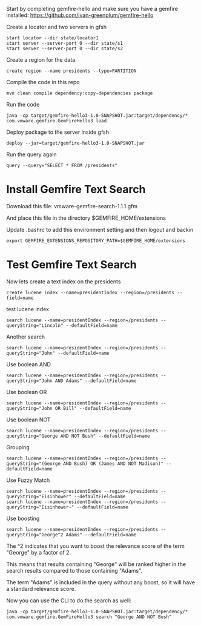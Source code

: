 Start by completing gemfire-hello and make sure you have a gemfire installed:
https://github.com/ivan-greenplum/gemfire-hello

Create a locator and two servers in gfsh
```
start locator --dir state/locator1
start server --server-port 0 --dir state/s1
start server --server-port 0 --dir state/s2
```

Create a region for the data
```
create region --name presidents --type=PARTITION
```

Compile the code in this repo
```
mvn clean compile dependency:copy-dependencies package
```

Run the code
```
java -cp target/gemfire-hello3-1.0-SNAPSHOT.jar:target/dependency/*  com.vmware.gemfire.GemFireHello3 load
```
Deploy package to the server inside gfsh
```
deploy --jar=target/gemfire-hello3-1.0-SNAPSHOT.jar
```

Run the query again
```
query --query="SELECT * FROM /presidents"
```

# Install Gemfire Text Search
Download this file: vmware-gemfire-search-1.1.1.gfm

And place this file in the directory $GEMFIRE_HOME/extensions

Update .bashrc to add this environment setting and then logout and backin
```
export GEMFIRE_EXTENSIONS_REPOSITORY_PATH=$GEMFIRE_HOME/extensions
```   
# Test Gemfire Text Search
Now lets create a text index on the presidents
```
create lucene index --name=presidentIndex --region=/presidents --field=name
```

test lucene index
```
search lucene --name=presidentIndex --region=/presidents --queryString="Lincoln" --defaultField=name
```

Another search
```
search lucene --name=presidentIndex --region=/presidents --queryString="John" --defaultField=name
```

Use boolean AND
```
search lucene --name=presidentIndex --region=/presidents --queryString="John AND Adams" --defaultField=name
```

Use boolean OR
```
search lucene --name=presidentIndex --region=/presidents --queryString="John OR Bill" --defaultField=name
```

Use boolean NOT
```
search lucene --name=presidentIndex --region=/presidents --queryString="George AND NOT Bush" --defaultField=name
```

Grouping
```
search lucene --name=presidentIndex --region=/presidents --queryString="(George AND Bush) OR (James AND NOT Madison)" --defaultField=name
```

Use Fuzzy Match
```
search lucene --name=presidentIndex --region=/presidents --queryString="Eisinhower" --defaultField=name
search lucene --name=presidentIndex --region=/presidents --queryString="Eisinhower~" --defaultField=name
```

Use boosting
```
search lucene --name=presidentIndex --region=/presidents --queryString="George^2 Adams" --defaultField=name
```
The ^2 indicates that you want to boost the relevance score of the term "George" by a factor of 2. 

This means that results containing "George" will be ranked higher in the search results compared to those containing "Adams".

The term "Adams" is included in the query without any boost, so it will have a standard relevance score.


Now you can use the CLI to do the search as well:
```
java -cp target/gemfire-hello3-1.0-SNAPSHOT.jar:target/dependency/*  com.vmware.gemfire.GemFireHello3 search "George AND NOT Bush"
```



